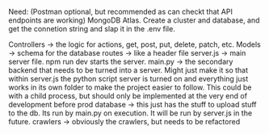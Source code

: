 Need: (Postman optional, but recommended as can checkt that API endpoints are working)
MongoDB Atlas. Create a cluster and database, and get the connetion string and slap it in the .env file.

Controllers -> the logic for actions, get, post, put, delete, patch, etc.
Models -> schema for the database
routes -> like a header file
server.js -> main server file. npm run dev starts the server.
main.py -> the secondary backend that needs to be turned into a server. Might just make it so that within server.js the python script server is turned on and everything just works in its own folder to make the project easier to follow. This could be with a child process, but should only be implemented at the very end of development before prod
database -> this just has the stuff to upload stuff to the db. Its run by main.py on execution. It will be run by server.js in the future.
crawlers -> obviously the crawlers, but needs to be refactored
